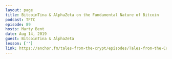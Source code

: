 ```yaml
---
layout: page
title: BitcoinTina & AlphaZeta on the Fundamental Nature of Bitcoin
podcast: TFTC
episode: 89
hosts: Marty Bent
date: Aug 14, 2019
guest: BitcoinTina & AlphaZeta
lesson: ['']
link: https://anchor.fm/tales-from-the-crypt/episodes/Tales-from-the-Crypt-89-BitcoinTINA--Alpha-Zeta-e4vaf4
---
```

